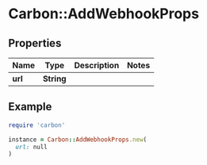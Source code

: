# Carbon::AddWebhookProps

## Properties

| Name | Type | Description | Notes |
| ---- | ---- | ----------- | ----- |
| **url** | **String** |  |  |

## Example

```ruby
require 'carbon'

instance = Carbon::AddWebhookProps.new(
  url: null
)
```

